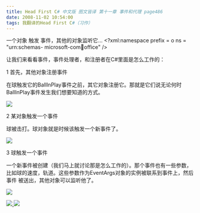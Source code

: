 ```yaml
---
title: Head First C# 中文版 图文皆译 第十一章 事件和代理 page486
date: 2008-11-02 10:54:00
tags: 我翻译的Head First C#（习作）
---
```

一个对象  触发  事件，其他的对象监听它...  <?xml:namespace prefix = o ns = "urn:schemas-
microsoft-com:office:office" />

让我们来看看事件，事件处理者，和注册者在C#里面是怎么工作的：

1  首先，其他对象注册事件

在球触发它的BallInPlay事件之前，其它对象注册它。那就是它们说无论何时BallInPlay事件发生我们想要知道的方式。

![](https://p-blog.csdn.net/images/p_blog_csdn_net/cuipengfei1/EntryImages/20081102/%E6%88%AA%E5%9B%BE00.jpg)

2  某对象触发一个事件

球被击打。球对象就是时候该触发一个新事件了。

![](https://p-blog.csdn.net/images/p_blog_csdn_net/cuipengfei1/EntryImages/20081102/%E6%88%AA%E5%9B%BE01.jpg)

3  球触发一个事件

一个新事件被创建（我们马上就讨论那是怎么工作的）。那个事件也有一些参数，比如球的速度，轨道。这些参数作为EventArgs对象的实例被联系到事件上，然后事件
被送出，其他对象可以监听他了。

![](https://p-blog.csdn.net/images/p_blog_csdn_net/cuipengfei1/EntryImages/20081102/%E6%88%AA%E5%9B%BE02.jpg)



[ ![](https://profile.csdnimg.cn/5/2/5/3_cuipengfei1)
![](https://g.csdnimg.cn/static/user-reg-year/1x/11.png)
](https://blog.csdn.net/cuipengfei1)





